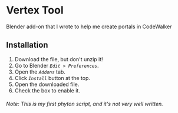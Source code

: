# Vertex Tool
Blender add-on that I wrote to help me create portals in CodeWalker

## Installation ##

  1. Download the file, but don't unzip it!
  2. Go to Blender *`Edit > Preferences`*.
  3. Open the *`Addons`* tab.
  4. Click *`Install`* button at the top.
  5. Open the downloaded file.
  6. Check the box to enable it.
  
###### Note: This is my first phyton script, and it's not very well written.
